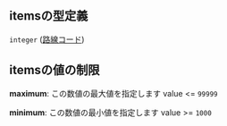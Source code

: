 ## itemsの型定義

`integer` ([路線コード](station-駅オブジェクト-properties-駅が登録されている路線-路線コード.md))

## itemsの値の制限

**maximum**: この数値の最大値を指定します value <= `99999`

**minimum**: この数値の最小値を指定します value >= `1000`
